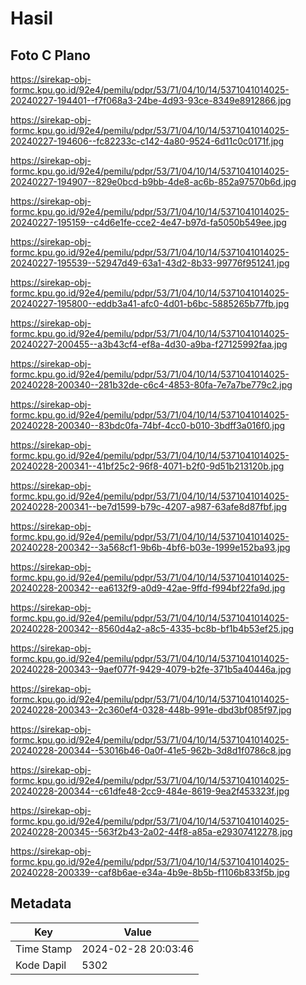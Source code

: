 # Hasil

## Foto C Plano

https://sirekap-obj-formc.kpu.go.id/92e4/pemilu/pdpr/53/71/04/10/14/5371041014025-20240227-194401--f7f068a3-24be-4d93-93ce-8349e8912866.jpg

https://sirekap-obj-formc.kpu.go.id/92e4/pemilu/pdpr/53/71/04/10/14/5371041014025-20240227-194606--fc82233c-c142-4a80-9524-6d11c0c0171f.jpg

https://sirekap-obj-formc.kpu.go.id/92e4/pemilu/pdpr/53/71/04/10/14/5371041014025-20240227-194907--829e0bcd-b9bb-4de8-ac6b-852a97570b6d.jpg

https://sirekap-obj-formc.kpu.go.id/92e4/pemilu/pdpr/53/71/04/10/14/5371041014025-20240227-195159--c4d6e1fe-cce2-4e47-b97d-fa5050b549ee.jpg

https://sirekap-obj-formc.kpu.go.id/92e4/pemilu/pdpr/53/71/04/10/14/5371041014025-20240227-195539--52947d49-63a1-43d2-8b33-99776f951241.jpg

https://sirekap-obj-formc.kpu.go.id/92e4/pemilu/pdpr/53/71/04/10/14/5371041014025-20240227-195800--eddb3a41-afc0-4d01-b6bc-5885265b77fb.jpg

https://sirekap-obj-formc.kpu.go.id/92e4/pemilu/pdpr/53/71/04/10/14/5371041014025-20240227-200455--a3b43cf4-ef8a-4d30-a9ba-f27125992faa.jpg

https://sirekap-obj-formc.kpu.go.id/92e4/pemilu/pdpr/53/71/04/10/14/5371041014025-20240228-200340--281b32de-c6c4-4853-80fa-7e7a7be779c2.jpg

https://sirekap-obj-formc.kpu.go.id/92e4/pemilu/pdpr/53/71/04/10/14/5371041014025-20240228-200340--83bdc0fa-74bf-4cc0-b010-3bdff3a016f0.jpg

https://sirekap-obj-formc.kpu.go.id/92e4/pemilu/pdpr/53/71/04/10/14/5371041014025-20240228-200341--41bf25c2-96f8-4071-b2f0-9d51b213120b.jpg

https://sirekap-obj-formc.kpu.go.id/92e4/pemilu/pdpr/53/71/04/10/14/5371041014025-20240228-200341--be7d1599-b79c-4207-a987-63afe8d87fbf.jpg

https://sirekap-obj-formc.kpu.go.id/92e4/pemilu/pdpr/53/71/04/10/14/5371041014025-20240228-200342--3a568cf1-9b6b-4bf6-b03e-1999e152ba93.jpg

https://sirekap-obj-formc.kpu.go.id/92e4/pemilu/pdpr/53/71/04/10/14/5371041014025-20240228-200342--ea6132f9-a0d9-42ae-9ffd-f994bf22fa9d.jpg

https://sirekap-obj-formc.kpu.go.id/92e4/pemilu/pdpr/53/71/04/10/14/5371041014025-20240228-200342--8560d4a2-a8c5-4335-bc8b-bf1b4b53ef25.jpg

https://sirekap-obj-formc.kpu.go.id/92e4/pemilu/pdpr/53/71/04/10/14/5371041014025-20240228-200343--9aef077f-9429-4079-b2fe-371b5a40446a.jpg

https://sirekap-obj-formc.kpu.go.id/92e4/pemilu/pdpr/53/71/04/10/14/5371041014025-20240228-200343--2c360ef4-0328-448b-991e-dbd3bf085f97.jpg

https://sirekap-obj-formc.kpu.go.id/92e4/pemilu/pdpr/53/71/04/10/14/5371041014025-20240228-200344--53016b46-0a0f-41e5-962b-3d8d1f0786c8.jpg

https://sirekap-obj-formc.kpu.go.id/92e4/pemilu/pdpr/53/71/04/10/14/5371041014025-20240228-200344--c61dfe48-2cc9-484e-8619-9ea2f453323f.jpg

https://sirekap-obj-formc.kpu.go.id/92e4/pemilu/pdpr/53/71/04/10/14/5371041014025-20240228-200345--563f2b43-2a02-44f8-a85a-e29307412278.jpg

https://sirekap-obj-formc.kpu.go.id/92e4/pemilu/pdpr/53/71/04/10/14/5371041014025-20240228-200339--caf8b6ae-e34a-4b9e-8b5b-f1106b833f5b.jpg


## Metadata

| Key        | Value               |
| ---------- | ------------------- |
| Time Stamp | 2024-02-28 20:03:46 |
| Kode Dapil | 5302                |



